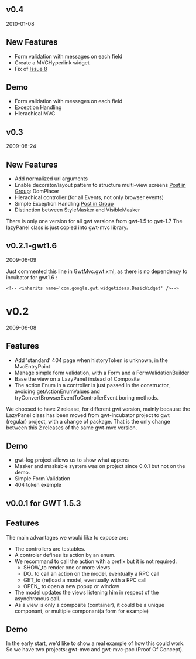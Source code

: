 ## v0.4 ##
2010-01-08

## New Features ##

  * Form validation with messages on each field
  * Create a MVCHyperlink widget
  * Fix of [Issue 8](http://code.google.com/p/gwt-mvc/issues/detail?id=8&can=1)

## Demo ##

  * Form validation with messages on each field
  * Exception Handling
  * Hierachical MVC


## v0.3 ##
2009-08-24

## New Features ##

  * Add normalized url arguments
  * Enable decorator/layout pattern to structure multi-view screens [Post in Group](http://groups.google.com/group/gwt-mvc/browse_thread/thread/bba0671fb490bdb7): DomPlacer
  * Hierachical controller (for all Events, not only browser events)
  * Simple Exception Handling [Post in Group](http://groups.google.com/group/gwt-mvc/browse_thread/thread/a826a8b6b5a458fa)
  * Distinction between StyleMasker and VisibleMasker

There is only one version for all gwt versions from gwt-1.5 to gwt-1.7
The lazyPanel class is just copied into gwt-mvc library.

## v0.2.1-gwt1.6 ##
2009-06-09

Just commented this line in GwtMvc.gwt.xml, as there is no dependency to incubator for gwt1.6 :

`<!-- <inherits name='com.google.gwt.widgetideas.BasicWidget' />-->`

# v0.2 #
2009-06-08

## Features ##

  * Add 'standard' 404 page when historyToken is unknown, in the MvcEntryPoint
  * Manage simple form validation, with a Form and a FormValidationBuilder
  * Base the view on a LazyPanel instead of Composite
  * The action Enum in a controller is just passed in the constructor, avoiding getActionEnumValues and tryConvertBrowserEventToControllerEvent boring methods.

We choosed to have 2 release, for different gwt version, mainly because the LazyPanel class has been moved from gwt-incubator project to gwt (regular) project, with a change of package. That is the only change between this 2 releases of the same gwt-mvc version.

## Demo ##

  * gwt-log project allows us to show what appens
  * Masker and maskable system was on project since 0.0.1 but not on the demo.
  * Simple Form Validation
  * 404 token exemple

## v0.0.1 for GWT 1.5.3 ##

## Features ##

The main advantages we would like to expose are:
  * The controllers are testables.
  * A controler defines its action by an enum.
  * We recommand to call the action with a prefix but it is not required.
    * SHOW_to render one or more views
    * DO_ to call an action on the model, eventually a RPC call
    * GET_to (re)load a model, eventually with a RPC call
    * OPEN_ to open a new popup or window
  * The model updates the views listening him in respect of the asynchronous call.
  * As a view is only a composite (container), it could be a unique componant, or multiple componant(a form for example)

## Demo ##

In the early start, we'd like to show a real example of how this could work.
So we have two projects: gwt-mvc and gwt-mvc-poc (Proof Of Concept).